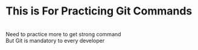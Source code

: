 # This is For Practicing Git Commands
<br>
Need to practice more to get strong command
<br>
But Git is mandatory to every developer